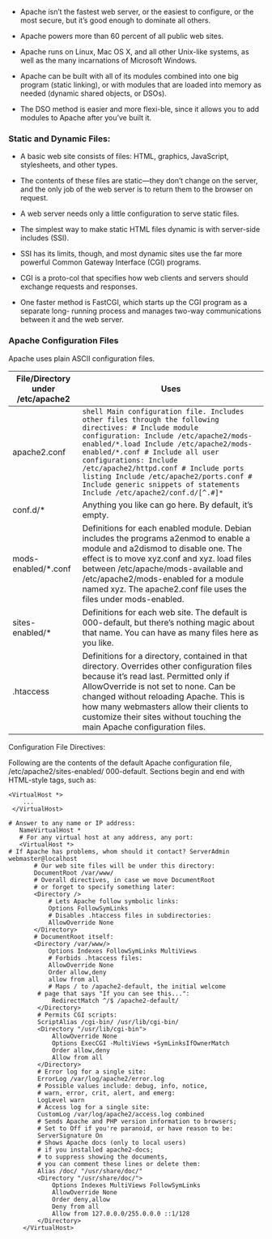 - Apache isn’t the fastest web server, or the easiest to configure, or the most secure, but it’s good enough to dominate all others.

- Apache powers more than 60 percent of all public web sites.

- Apache runs on Linux, Mac OS X, and all other Unix-like systems, as well as the many incarnations of Microsoft Windows.

- Apache can be built with all of its modules combined into one big program (static linking), or with modules that are loaded into memory as needed (dynamic shared objects, or DSOs). 

- The DSO method is easier and more flexi-ble, since it allows you to add modules to Apache after you’ve built it.

### Static and Dynamic Files:

* A basic web site consists of files: HTML, graphics, JavaScript, stylesheets, and other types. 

* The contents of these files are static—they don’t change on the server, and the only job of the web server is to return them to the browser on request.

* A web server needs only a little configuration to serve static files.

* The simplest way to make static HTML files dynamic is with server-side includes (SSI).

* SSI has its limits, though, and most dynamic sites use the far more powerful Common Gateway Interface (CGI) programs.

* CGI is a proto-col that specifies how web clients and servers should exchange requests and responses.

* One faster method is FastCGI, which starts up the CGI program as a separate long- running process and manages two-way communications between it and the web server.

### Apache Configuration Files

Apache uses plain ASCII configuration files.
 
 
| File/Directory under /etc/apache2 | Uses |
| --- | --- |
| apache2.conf | ```shell Main configuration file. Includes other files through the following directives: # Include module configuration: Include /etc/apache2/mods-enabled/*.load Include /etc/apache2/mods-enabled/*.conf # Include all user configurations: Include /etc/apache2/httpd.conf # Include ports listing Include /etc/apache2/ports.conf # Include generic snippets of statements Include /etc/apache2/conf.d/[^.#]*```|
| conf.d/* | Anything you like can go here. By default, it’s empty.|
| mods-enabled/*.conf | Definitions for each enabled module. Debian includes the programs a2enmod to enable a module and a2dismod to disable one. The effect is to move xyz.conf and xyz. load files between /etc/apache/mods-available and /etc/apache2/mods-enabled for a module named xyz. The apache2.conf file uses the files under mods-enabled. |
| sites-enabled/* | Definitions for each web site. The default is 000-default, but there’s nothing magic about that name. You can have as many files here as you like.|
| .htaccess | Definitions for a directory, contained in that directory. Overrides other configuration files because it’s read last. Permitted only if AllowOverride is not set to none. Can be changed without reloading Apache. This is how many webmasters allow their clients to customize their sites without touching the main Apache configuration files.|


Configuration File Directives:

Following are the contents of the default Apache configuration file, /etc/apache2/sites-enabled/ 000-default. Sections begin and end with HTML-style tags, such as:
```shell
<VirtualHost *>
    ...
 </VirtualHost>
 ```
 
 ```shell
 # Answer to any name or IP address:
    NameVirtualHost *
    # For any virtual host at any address, any port:
    <VirtualHost *>
# If Apache has problems, whom should it contact? ServerAdmin webmaster@localhost
        # Our web site files will be under this directory:
        DocumentRoot /var/www/
        # Overall directives, in case we move DocumentRoot
        # or forget to specify something later:
        <Directory />
            # Lets Apache follow symbolic links:
            Options FollowSymLinks
            # Disables .htaccess files in subdirectories:
            AllowOverride None
        </Directory>
        # DocumentRoot itself:
        <Directory /var/www/>
            Options Indexes FollowSymLinks MultiViews
            # Forbids .htaccess files:
            AllowOverride None
            Order allow,deny
            allow from all
            # Maps / to /apache2-default, the initial welcome
         # page that says "If you can see this...":
             RedirectMatch ^/$ /apache2-default/
         </Directory>
         # Permits CGI scripts:
         ScriptAlias /cgi-bin/ /usr/lib/cgi-bin/
         <Directory "/usr/lib/cgi-bin">
             AllowOverride None
             Options ExecCGI -MultiViews +SymLinksIfOwnerMatch
             Order allow,deny
             Allow from all
         </Directory>
         # Error log for a single site:
         ErrorLog /var/log/apache2/error.log
         # Possible values include: debug, info, notice,
         # warn, error, crit, alert, and emerg:
         LogLevel warn
         # Access log for a single site:
         CustomLog /var/log/apache2/access.log combined
         # Sends Apache and PHP version information to browsers;
         # Set to Off if you're paranoid, or have reason to be:
         ServerSignature On
         # Shows Apache docs (only to local users)
         # if you installed apache2-docs;
         # to suppress showing the documents,
         # you can comment these lines or delete them:
         Alias /doc/ "/usr/share/doc/"
         <Directory "/usr/share/doc/">
             Options Indexes MultiViews FollowSymLinks
             AllowOverride None
             Order deny,allow
             Deny from all
             Allow from 127.0.0.0/255.0.0.0 ::1/128
         </Directory>
     </VirtualHost>
 ```
